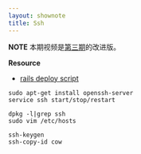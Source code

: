 ```yaml
---
layout: shownote
title: Ssh
---
```

__NOTE__ 本期视频是[第三期](http://haoduoshipin.com/episodes/3)的改进版。

__Resource__

- [rails deploy script](https://gist.github.com/happypeter/3634487)

~~~
sudo apt-get install openssh-server
service ssh start/stop/restart
~~~

~~~
dpkg -l|grep ssh
sudo vim /etc/hosts
~~~

~~~
ssh-keygen
ssh-copy-id cow
~~~

